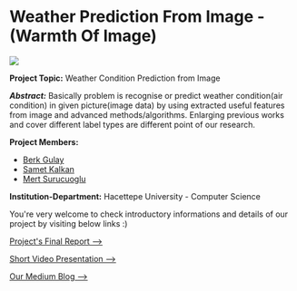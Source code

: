 # Weather Prediction From Image - (Warmth Of Image)


![](https://user-images.githubusercontent.com/20780894/35770726-967a4198-0931-11e8-93a2-c6b8cb826210.jpg)

**Project Topic:** Weather Condition Prediction from Image

**_Abstract:_** Basically problem is recognise or predict weather condition(air condition) in given picture(image data) by using extracted useful features from image and advanced methods/algorithms. Enlarging previous works and cover different label types are different point of our research.


**Project Members:** 
- [Berk Gulay](https://www.linkedin.com/in/berk-gulay97/)
- [Samet Kalkan](https://www.linkedin.com/in/mertsurucuoglu/)
- [Mert Surucuoglu](https://www.linkedin.com/in/kalkan44/)

**Institution-Department:** Hacettepe University - Computer Science


You're very welcome to check introductory informations and details of our project by visiting below links :)

[Project's Final Report -->](https://drive.google.com/open?id=1HFyAUvnkS61Xat9cUBAhG-4hvwR1T8lb)

[Short Video Presentation -->](https://www.youtube.com/watch?v=TdzUGoS2F80&t=7s)

[Our Medium Blog -->](https://medium.com/warmthofimage)

